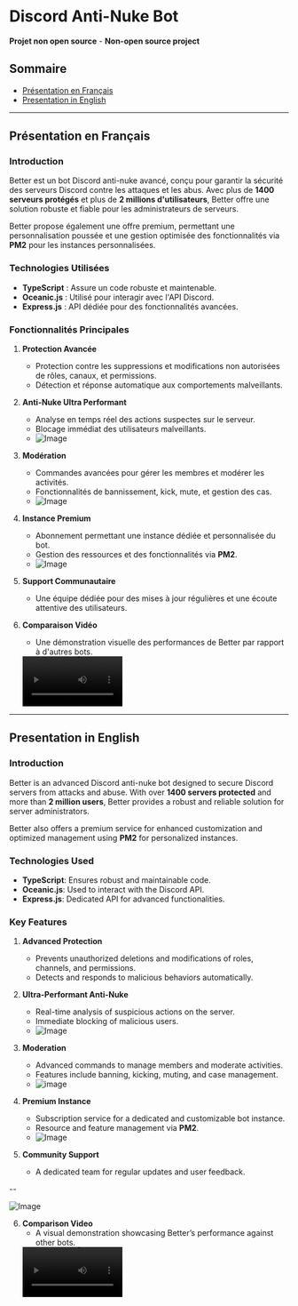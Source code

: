 # Discord Anti-Nuke Bot  

**Projet non open source** - **Non-open source project**

## Sommaire  
- [Présentation en Français](#présentation-en-français)  
- [Presentation in English](#presentation-in-english)  

---

## Présentation en Français  

### Introduction  

Better est un bot Discord anti-nuke avancé, conçu pour garantir la sécurité des serveurs Discord contre les attaques et les abus. Avec plus de **1400 serveurs protégés** et plus de **2 millions d'utilisateurs**, Better offre une solution robuste et fiable pour les administrateurs de serveurs.  

Better propose également une offre premium, permettant une personnalisation poussée et une gestion optimisée des fonctionnalités via **PM2** pour les instances personnalisées.  

### Technologies Utilisées  

- **TypeScript** : Assure un code robuste et maintenable.  
- **Oceanic.js** : Utilisé pour interagir avec l'API Discord.  
- **Express.js** : API dédiée pour des fonctionnalités avancées.  

### Fonctionnalités Principales  

1. **Protection Avancée**  
   - Protection contre les suppressions et modifications non autorisées de rôles, canaux, et permissions.  
   - Détection et réponse automatique aux comportements malveillants.  

2. **Anti-Nuke Ultra Performant**  
   - Analyse en temps réel des actions suspectes sur le serveur.  
   - Blocage immédiat des utilisateurs malveillants.
   - ![Image](https://i.imgur.com/So6ueXR.png)

3. **Modération**  
   - Commandes avancées pour gérer les membres et modérer les activités.  
   - Fonctionnalités de bannissement, kick, mute, et gestion des cas.
   - ![Image](https://i.imgur.com/1CLj6F0.png) 

4. **Instance Premium**  
   - Abonnement permettant une instance dédiée et personnalisée du bot.  
   - Gestion des ressources et des fonctionnalités via **PM2**.
   - ![Image](https://i.imgur.com/h51kXr9.png)

5. **Support Communautaire**  
   - Une équipe dédiée pour des mises à jour régulières et une écoute attentive des utilisateurs.  

6. **Comparaison Vidéo**  
   - Une démonstration visuelle des performances de Better par rapport à d'autres bots.
   <video src='https://github.com/user-attachments/assets/242d7adb-137b-4041-a6b6-88ec19a4bd05' width=180/>

---

## Presentation in English  

### Introduction  

Better is an advanced Discord anti-nuke bot designed to secure Discord servers from attacks and abuse. With over **1400 servers protected** and more than **2 million users**, Better provides a robust and reliable solution for server administrators.  

Better also offers a premium service for enhanced customization and optimized management using **PM2** for personalized instances.  

### Technologies Used  

- **TypeScript**: Ensures robust and maintainable code.  
- **Oceanic.js**: Used to interact with the Discord API.  
- **Express.js**: Dedicated API for advanced functionalities.  

### Key Features  

1. **Advanced Protection**  
   - Prevents unauthorized deletions and modifications of roles, channels, and permissions.  
   - Detects and responds to malicious behaviors automatically.  

2. **Ultra-Performant Anti-Nuke**  
   - Real-time analysis of suspicious actions on the server.  
   - Immediate blocking of malicious users.
   - ![Image](https://i.imgur.com/So6ueXR.png)

3. **Moderation**  
   - Advanced commands to manage members and moderate activities.  
   - Features include banning, kicking, muting, and case management.
   - ![image](https://i.imgur.com/1CLj6F0.png)

4. **Premium Instance**  
   - Subscription service for a dedicated and customizable bot instance.  
   - Resource and feature management via **PM2**.
   - ![Image](https://i.imgur.com/h51kXr9.png)

5. **Community Support**  
   - A dedicated team for regular updates and user feedback. 

--

![Image](https://i.imgur.com/Ec2BhsW.png)

6. **Comparison Video**  
   - A visual demonstration showcasing Better’s performance against other bots.  
   <video src='https://github.com/user-attachments/assets/242d7adb-137b-4041-a6b6-88ec19a4bd05' width=180/>

